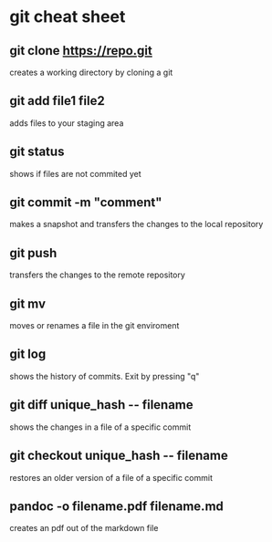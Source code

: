 # git cheat sheet

## git clone https://repo.git
creates a working directory by cloning a git

## git add file1 file2
adds files to your staging area

## git status
shows if files are not commited yet

## git commit -m "comment"
makes a snapshot and transfers the changes to the local repository

## git push
transfers the changes to the remote repository

## git mv
moves or renames a file in the git enviroment

## git log
shows the history of commits. Exit by pressing "q"

## git diff unique_hash -- filename
shows the changes in a file of a specific commit

## git checkout unique_hash -- filename
restores an older version of a file of a specific commit

## pandoc -o filename.pdf filename.md
creates an pdf out of the markdown file